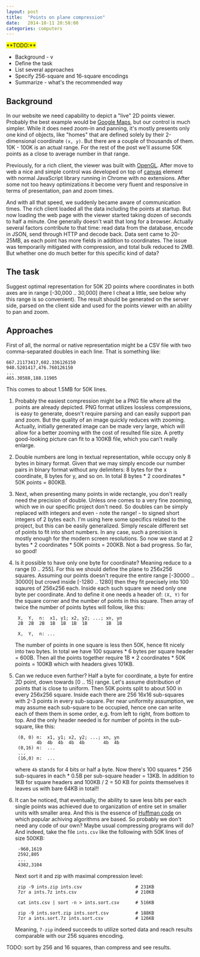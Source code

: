 ```yaml
---
layout: post
title:  "Points on plane compression"
date:   2014-10-11 20:58:00
categories: computers
---
```


<span style="background: yellow">
**TODO:**
</span>

* Background - v
* Define the task
* List several approaches
* Specify 256-square and 16-square encodings
* Summarize - what's the recommended way

## Background

In our website we need capability to depict a "live" 2D points viewer. Probably
the best example would be [Google Maps](https://maps.google.com/), but
our control is much simpler. While it does need zoom-in and panning, it's mostly
presents only one kind of objects, like "homes" that are defined solely by their
2-dimensional coordinate `(x, y)`. But there are a couple of thousands of them.
10K - 100K is an actual range. For the rest of the post we'll assume 50K points
as a close to average number in that range.

Previously, for a rich client, the viewer was built with
[OpenGL](https://www.opengl.org). After move to web a nice and simple control
was developed on top of [canvas](www.w3schools.com/html/html5_canvas.asp)
element with normal JavaScript library running in Chrome with no extensions.
After some not too heavy optimizations it become very fluent and responsive in
terms of presentation, pan and zoom times.

And with all that speed, we suddenly became aware of communication times. The
rich client loaded all the data including the points at startup. But now loading
the web page with the viewer started taking dozen of seconds to half a minute.
One generally doesn't wait that long for a browser. Actually several factors
contribute to that time: read data from the database, encode in JSON, send
through HTTP and decode back. Data sent came to 20-25MB, as each point has more
fields in addition to coordinates. The issue was temporarily mitigated with
compression, and total bulk reduced to 2MB. But whether one do much better for
this specific kind of data?

## The task

Suggest optimal representation for 50K 2D points where coordinates in both axes
are in range \[-30,000 .. 30,000\] (here I cheat a little, see below why this
range is so convenient). The result should be generated on the server side,
parsed on the client side and used for the points viewer with an ability to pan
and zoom.

## Approaches

First of all, the normal or native representation might be a CSV file with two
comma-separated doubles in each line. That is something like:

    667.21173417,602.336126150
    940.5201417,476.760126150
    ...
    465.30588,188.11905

This comes to about 1.5MB for 50K lines.

1. Probably the easiest compression might be a PNG file where all the points are
   already depicted. PNG format utilizes lossless compressions, is easy to
   generate, doesn't require parsing and can easily support pan and zoom. But
   the quality of an image quickly reduces with zooming. Actually, initially
   generated image can be made very large, which will allow for a better zooming
   with the cost of resulted file size. A pretty good-looking picture can fit to
   a 100KB file, which you can't really enlarge.
1. Double numbers are long in textual representation, while occupy only 8 bytes
   in binary format. Given that we may simply encode our number pairs in binary
   format without any delimiters: 8 bytes for the x coordinate, 8 bytes for y,
   and so on. In total 8 bytes * 2 coordinates * 50K points = 800KB.
1. Next, when presenting many points in wide rectangle, you don't really need
   the precision of double. Unless one comes to a very fine zooming, which we in
   our specific project don't need. So doubles can be simply replaced with
   integers and even - note the range! - to signed short integers of 2 bytes
   each. I'm using here some specifics related to the project, but this can be
   easily generalized. Simply rescale different set of points to fit into short
   numbers. In any case, such a precision is mostly enough for the modern
   screen resolutions. So now we stand at 2 bytes * 2 coordinates * 50K points =
   200KB. Not a bad progress. So far, so good!
1. Is it possible to have only one byte for coordinate? Meaning reduce to a
   range \[0 .. 255\]. For this we should define the plane to 256x256 squares.
   Assuming our points doesn't require the entire range \[-30000 .. 30000\] but
   crowd inside \[-1280 .. 1280\] then they fit precisely into 100 sqaures of
   256x256 each. Inside each such square we need only one byte per coordinate.
   And to define it one needs a header of: `(X, Y)` for the square corner and
   the number of points in this square. Then array of twice the number of points
   bytes will follow, like this:

        X,  Y,  n:  x1, y1; x2, y2; ...; xn, yn
        2B  2B  2B  1B  1B  1B  1B       1B  1B

        X,  Y,  n: ...

   The number of points in one square is less then 50K, hence fit nicely into
   two bytes. In total we have 100 squares * 6 bytes per square header = 600B.
   Then all the points together require 1B * 2 coordinates * 50K points = 100KB
   which with headers gives 101KB.
1. Can we reduce even further? Half a byte for coordinate, a byte for entire 2D
   point, down towards \[0 .. 15\] range. Let's assume distribution of points
   that is close to uniform. Then 50K points split to about 500 in every 256x256
   square. Inside each there are 256 16x16 sub-squares with 2-3 points in every
   sub-square. Per near uniformity assumption, we may assume each sub-square to
   be occupied, hence one can write each of them them in some order, e.g. from
   left to right, from bottom to top. And the only header needed is for number
   of points in the sub-square, like this:

        (0, 0) n:  x1, y1; x2, y2; ...; xn, yn
               4b  4b  4b  4b  4b       4b  4b
        (0,16) n:  ...
        ...
        (16,0) n:  ...

   where `4b` stands for 4 bits or half a byte. Now there's 100 squares * 256
   sub-squares in each * 0.5B per sub-square header = 13KB. In addition to 1KB
   for square headers and 100KB / 2 = 50 KB for points themselves it leaves us
   with bare 64KB in total!!
1. It can be noticed, that eventually, the ability to save less bits per each
   single points was achieved due to organization of entire set in smaller units
   with smaller area. And this is the essence of
   [Huffman code](http://en.wikipedia.org/wiki/Huffman_coding) on which popular
   achiving algorithms are based. So probably we don't need any code of our own?
   Maybe usual compressing programs will do? And indeed, take the file
   `ints.csv` like the following with 50K lines of size 500KB:

        -960,1619
        2592,805
        ...
        4382,3104

   Next sort it and zip with maximal compression level:
   
        zip -9 ints.zip ints.csv                    # 231KB
        7zr a ints.7z ints.csv                      # 210KB
        
        cat ints.csv | sort -n > ints.sort.csv      # 516KB
        
        zip -9 ints.sort.zip ints.sort.csv          # 188KB
        7zr a ints.sort.7z ints.sort.csv            # 126KB

   Meaning, `7-zip` indeed succeeds to utilize sorted data and reach results
   comparable with our 256 squares encoding.

TODO: sort by 256 and 16 squares, than compress and see results.


